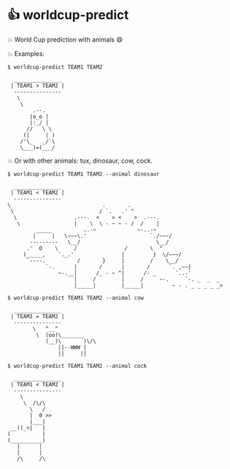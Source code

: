 :+1: worldcup-predict
===================

:boom: World Cup prediction with animals :smile:

:boom: Examples:


`$ worldcup-predict TEAM1 TEAM2`
```
  _______________
 | TEAM1 > TEAM2 |
  ---------------
   \
    \
        .--.
       |o_o |
       |:_/ |
      //   \ \
     (|     | )
    /'\_   _/`\
    \___)=(___/

```

:boom: Or with other animals: tux, dinosaur, cow, cock.

`$ worldcup-predict TEAM1 TEAM2 --animal dinosaur`
```
  _______________
 | TEAM1 < TEAM2 |
  ---------------
\                             .       .
 \                           / `.   .' " 
  \                  .---.  <    > <    >  .---.
   \                 |    \  \ - ~ ~ - /  /    |
         _____          ..-~             ~-..-~
        |     |   \~~~\.'                    `./~~~/
       ---------   \__/                        \__/
      .'  O    \     /               /       \  " 
     (_____,    `._.'               |         }  \/~~~/
      `----.          /       }     |        /    \__/
            `-.      |       /      |       /      `. ,~~|
                ~-.__|      /_ - ~ ^|      /- _      `..-'   
                     |     /        |     /     ~-.     `-. _  _  _
                     |_____|        |_____|         ~ - . _ _ _ _ _>

```

`$ worldcup-predict TEAM1 TEAM2 --animal cow`
```
  _______________
 | TEAM1 = TEAM2 |
  ---------------
        \   ^__^
         \  (oo)\_______
            (__)\       )\/\
                ||--WWW |
                ||     ||
```

`$ worldcup-predict TEAM1 TEAM2 --animal cock`
```
  _______________
 | TEAM1 < TEAM2 |
  ---------------
    \
     \  /\/\
       \   /
       |  0 >>
       |___|
 __((_<|   |
(          |
(__________)
   |      |
   |      |
   /\     /\
```
